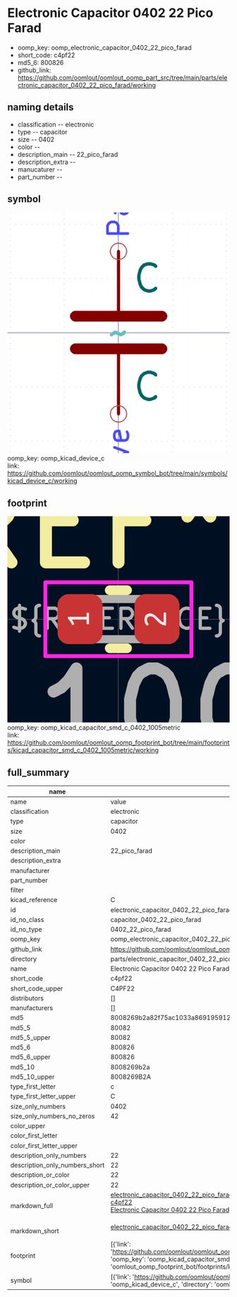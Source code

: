 # Electronic Capacitor 0402 22 Pico Farad

  
* oomp_key: oomp_electronic_capacitor_0402_22_pico_farad 
* short_code: c4pf22
* md5_6: 800826  
* github_link: https://github.com/oomlout/oomlout_oomp_part_src/tree/main/parts/electronic_capacitor_0402_22_pico_farad/working  
## naming details
* classification -- electronic
* type -- capacitor
* size -- 0402
* color -- 
* description_main -- 22_pico_farad
* description_extra -- 
* manucaturer -- 
* part_number -- 



## symbol

![](symbol/0/working/working_600.png)  
oomp_key: oomp_kicad_device_c  
link: https://github.com/oomlout/oomlout_oomp_symbol_bot/tree/main/symbols/kicad_device_c/working  

## footprint

![](footprint/0/working/working_600.png)  
oomp_key: oomp_kicad_capacitor_smd_c_0402_1005metric  
link: https://github.com/oomlout/oomlout_oomp_footprint_bot/tree/main/footprints/kicad_capacitor_smd_c_0402_1005metric/working  

## full_summary
| name | value | 
| --- | --- | 
| name | value | 
| classification | electronic | 
| type | capacitor | 
| size | 0402 | 
| color |  | 
| description_main | 22_pico_farad | 
| description_extra |  | 
| manufacturer |  | 
| part_number |  | 
| filter |  | 
| kicad_reference | C | 
| id | electronic_capacitor_0402_22_pico_farad | 
| id_no_class | capacitor_0402_22_pico_farad | 
| id_no_type | 0402_22_pico_farad | 
| oomp_key | oomp_electronic_capacitor_0402_22_pico_farad | 
| github_link | https://github.com/oomlout/oomlout_oomp_part_src/tree/main/parts/electronic_capacitor_0402_22_pico_farad/working | 
| directory | parts/electronic_capacitor_0402_22_pico_farad | 
| name | Electronic Capacitor 0402 22 Pico Farad | 
| short_code | c4pf22 | 
| short_code_upper | C4PF22 | 
| distributors | [] | 
| manufacturers | [] | 
| md5 | 8008269b2a82f75ac1033a8691959122 | 
| md5_5 | 80082 | 
| md5_5_upper | 80082 | 
| md5_6 | 800826 | 
| md5_6_upper | 800826 | 
| md5_10 | 8008269b2a | 
| md5_10_upper | 8008269B2A | 
| type_first_letter | c | 
| type_first_letter_upper | C | 
| size_only_numbers | 0402 | 
| size_only_numbers_no_zeros | 42 | 
| color_upper |  | 
| color_first_letter |  | 
| color_first_letter_upper |  | 
| description_only_numbers | 22 | 
| description_only_numbers_short | 22 | 
| description_or_color | 22 | 
| description_or_color_upper | 22 | 
| markdown_full | [electronic_capacitor_0402_22_pico_farad](https://github.com/oomlout/oomlout_oomp_part_src/tree/main/parts/electronic_capacitor_0402_22_pico_farad/working)<br>[c4pf22](https://github.com/oomlout/oomlout_oomp_part_src/tree/main/parts/electronic_capacitor_0402_22_pico_farad/working)<br>[Electronic Capacitor 0402 22 Pico Farad](https://github.com/oomlout/oomlout_oomp_part_src/tree/main/parts/electronic_capacitor_0402_22_pico_farad/working)<br><br> | 
| markdown_short | [electronic_capacitor_0402_22_pico_farad](https://github.com/oomlout/oomlout_oomp_part_src/tree/main/parts/electronic_capacitor_0402_22_pico_farad/working)<br><br> | 
| footprint | [{'link': 'https://github.com/oomlout/oomlout_oomp_footprint_bot/tree/main/foootprntss/kicad_capacitor_smd_c_0402_1005metric', 'oomp_key': 'oomp_kicad_capacitor_smd_c_0402_1005metric', 'directory': 'oomlout_oomp_footprint_bot/footprints/kicad_capacitor_smd_c_0402_1005metric//working/working.kicad_mod'}] | 
| symbol | [{'link': 'https://github.com/oomlout/oomlout_oomp_symbol_bot/tree/main/symbols/kicad_device_c', 'oomp_key': 'oomp_kicad_device_c', 'directory': 'oomlout_oomp_symbol_bot/symbols/kicad_device_c//working/working.kicad_sym'}] | 
